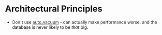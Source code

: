 # Architectural Principles

- Don't use [auto_vacuum](https://sqlite.org/pragma.html#pragma_auto_vacuum) - can actually make performance worse, and the database is never likely to be *that* big.
